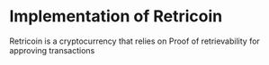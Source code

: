 # Implementation of Retricoin

Retricoin is a cryptocurrency that relies on Proof of retrievability for approving transactions

